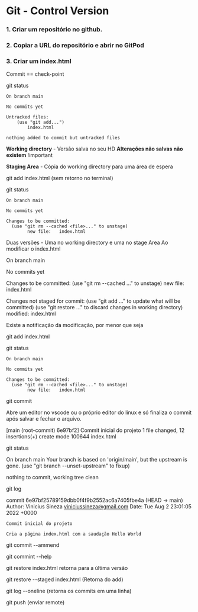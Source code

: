 # Git - Control Version

### 1. Criar um repositório no github.

### 2. Copiar a URL do repositório e abrir no GitPod

### 3. Criar um index.html

Commit == check-point

git status

```
On branch main

No commits yet

Untracked files:
    (use "git add...")
        index.html

nothing added to commit but untracked files
```

**Working directory** - Versão salva no seu HD
**Alterações não salvas não existem** !important

**Staging Area** - Cópia do working directory para uma área de espera

git add index.html 
(sem retorno no terminal)

git status

```
On branch main

No commits yet

Changes to be committed:
  (use "git rm --cached <file>..." to unstage)
        new file:   index.html
```

Duas versões - Uma no working directory e uma no stage Area
Ao modificar o index.html

On branch main

No commits yet

Changes to be committed:
  (use "git rm --cached <file>..." to unstage)
        new file:   index.html

Changes not staged for commit:
  (use "git add <file>..." to update what will be committed)
  (use "git restore <file>..." to discard changes in working directory)
        modified:   index.html

Existe a notificação da modificação, por menor que seja

git add index.html 

git status

```
On branch main

No commits yet

Changes to be committed:
  (use "git rm --cached <file>..." to unstage)
        new file:   index.html
```

git commit

Abre um editor no vscode ou o próprio editor do linux e só finaliza o commit após salvar e fechar o arquivo.

[main (root-commit) 6e97bf2] Commit inicial do projeto
 1 file changed, 12 insertions(+)
 create mode 100644 index.html

 git status

 On branch main
Your branch is based on 'origin/main', but the upstream is gone.
  (use "git branch --unset-upstream" to fixup)

nothing to commit, working tree clean

git log

commit 6e97bf25789159dbb0f4f9b2552ac6a7405fbe4a (HEAD -> main)
Author: Vinicius Sineza <viniciussineza@gmail.com>
Date:   Tue Aug 2 23:01:05 2022 +0000

    Commit inicial do projeto
    
    Cria a página index.html com a saudação Hello World


git commit --ammend

git commint --help

git restore index.html
retorna para a última versão

git restore --staged index.html (Retorna do add)

git log --oneline (retorna os commits em uma linha)

git push (enviar remote)